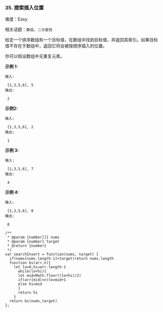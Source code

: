 ### 35. 搜索插入位置

难度：Easy

相关话题：`数组`、`二分查找`

给定一个排序数组和一个目标值，在数组中找到目标值，并返回其索引。如果目标值不存在于数组中，返回它将会被按顺序插入的位置。



你可以假设数组中无重复元素。



**示例 1:** 



```
输入:

 [1,3,5,6], 5
输出:

 2
```


**示例2:** 



```
输入:

 [1,3,5,6], 2
输出:

 1
```


**示例 3:** 



```
输入:

 [1,3,5,6], 7
输出:

 4
```


**示例 4:** 



```
输入:

 [1,3,5,6], 0
输出:

 0
```

```
/**
 * @param {number[]} nums
 * @param {number} target
 * @return {number}
 */
var searchInsert = function(nums, target) {
  if(nums[nums.length-1]<target)return nums.length
  function bs(arr,n){
    let lo=0,hi=arr.length-1
	  while(lo<hi){
      let mid=Math.floor((lo+hi)/2)
      if(arr[mid]<n)lo=mid+1
      else hi=mid
	  }
	  return hi
	}
  return bs(nums,target)
};
```

